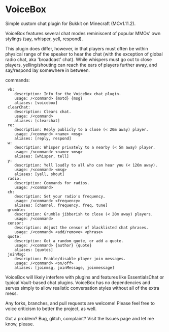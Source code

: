# VoiceBox

Simple custom chat plugin for Bukkit on Minecraft (MCv1.11.2).

VoiceBox features several chat modes reminiscent of popular MMOs' own stylings (say, whisper, yell, respond).

This plugin does differ, however, in that players must often be within physical range of the speaker to hear the chat (with the exception of global radio chat, aka 'broadcast' chat). While whispers must go out to close players, yelling/shouting can reach the ears of players further away, and say/respond lay somewhere in between.

commands: 

     vb:
        description: Info for the VoiceBox chat plugin.
        usage: /<command> {motd} {msg}
        aliases: [voicebox]
     clearChat:
        description: Clears chat.
        usage: /<command>
        aliases: [clearchat]
     re:
        description: Reply publicly to a close (< 20m away) player.
        usage: /<command> <name> <msg>
        aliases: [reply, respond]
     w:
        description: Whisper privately to a nearby (< 5m away) player.
        usage: /<command> <name> <msg>
        aliases: [whisper, tell]
     y:
        description: Yell loudly to all who can hear you (< 126m away).
        usage: /<command> <msg>
        aliases: [yell, shout]
     radio:
        description: Commands for radios.
        usage: /<command>
     ch:
        description: Set your radio's frequency.
        usage: /<command> <frequency>
        aliases: [channel, frequency, freq, tune]
     grumble:
        description: Grumble jibberish to close (< 20m away) players.
        usage: /<command>
     censor:
        description: Adjust the censor of blacklisted chat phrases.
        usage: /<command> <add/remove> <phrase>
     quote:
        description: Get a random quote, or add a quote.
        usage: /<command> {author} {quote}
        aliases: [quotes]
     joinMsg:
        description: Enable/disable player join messages.
        usage: /<command> <on/off>
        aliases: [joinmsg, joinMessage, joinmessage]

VoiceBox will likely interfere with plugins and features like EssentialsChat or typical Vault-based chat plugins. VoiceBox has no dependencies and serves simply to allow realistic conversation styles without all of the extra mess.

Any forks, branches, and pull requests are welcome! Please feel free to voice criticism to better the project, as well.

Got a problem? Bug, glitch, complaint? Visit the Issues page and let me know, please.
